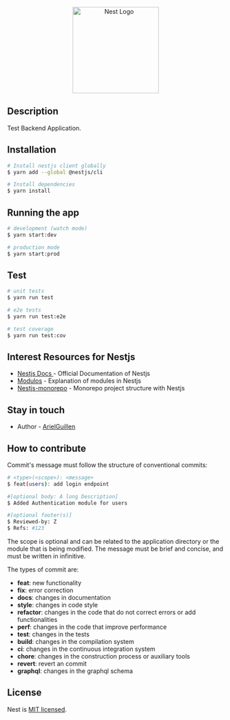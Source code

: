 <p align="center">
  <a href="http://nestjs.com/" target="blank"><img src="https://nestjs.com/img/logo-small.svg" width="200" alt="Nest Logo" /></a>
</p>

[circleci-image]: https://img.shields.io/circleci/build/github/nestjs/nest/master?token=abc123def456
[circleci-url]: https://circleci.com/gh/nestjs/nest

## Description

Test Backend Application.

## Installation

```bash
# Install nestjs client globally
$ yarn add --global @nestjs/cli

# Install dependencies
$ yarn install
```

## Running the app

```bash
# development (watch mode)
$ yarn start:dev

# production mode
$ yarn start:prod
```

## Test

```bash
# unit tests
$ yarn run test

# e2e tests
$ yarn run test:e2e

# test coverage
$ yarn run test:cov
```

## Interest Resources for Nestjs

- [ Nestjs Docs ](https://docs.nestjs.com/) - Official Documentation of Nestjs
- [Modulos](https://www.instintoprogramador.com.mx/2020/12/nestjs-modulos.html) - Explanation of modules in Nestjs
- [Nestjs-monorepo](https://www.youtube.com/watch?v=xlGNn3vJ-lQ) - Monorepo project structure with Nestjs

## Stay in touch

- Author - [ArielGuillen](https://github.com/ArielGuillen)

## How to contribute

Commit's message must follow the structure of conventional commits:

```bash
# <type>(<scope>): <message>
$ feat(users): add login endpoint

#[optional body: A long Description]
$ Added Authentication module for users

#[optional footer(s)]
$ Reviewed-by: Z
$ Refs: #123
```

The scope is optional and can be related to the application directory or the module that is being modified.
The message must be brief and concise, and must be written in infinitive.

The types of commit are:

- **feat**: new functionality
- **fix**: error correction
- **docs**: changes in documentation
- **style**: changes in code style
- **refactor**: changes in the code that do not correct errors or add functionalities
- **perf**: changes in the code that improve performance
- **test**: changes in the tests
- **build**: changes in the compilation system
- **ci**: changes in the continuous integration system
- **chore**: changes in the construction process or auxiliary tools
- **revert**: revert an commit
- **graphql**: changes in the graphql schema

## License

Nest is [MIT licensed](LICENSE).
